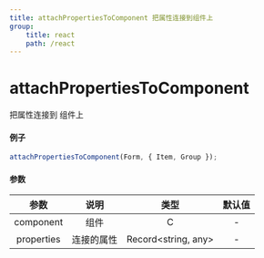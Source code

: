 ```yaml
---
title: attachPropertiesToComponent 把属性连接到组件上
group:
    title: react
    path: /react
---
```


# attachPropertiesToComponent

把属性连接到 组件上

#### 例子

```ts
attachPropertiesToComponent(Form, { Item, Group });
```

#### 参数

|    参数    |    说明    |        类型         | 默认值 |
| :--------: | :--------: | :-----------------: | :----: |
| component  |    组件    |          C          |   -    |
| properties | 连接的属性 | Record<string, any> |   -    |
